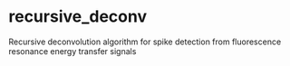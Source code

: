 # recursive_deconv
Recursive deconvolution algorithm for spike detection from fluorescence resonance energy transfer signals
